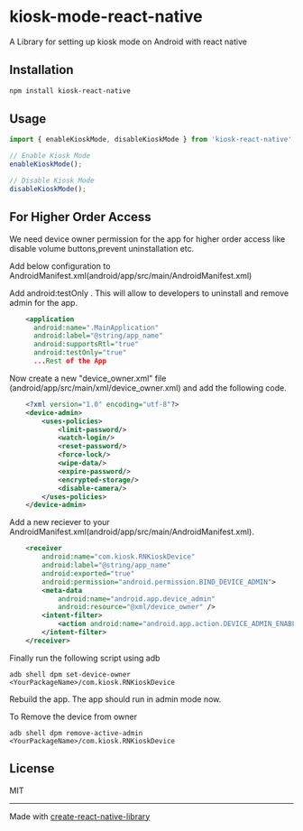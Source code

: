 # kiosk-mode-react-native

A Library for setting up kiosk mode on Android with react native

## Installation

```sh
npm install kiosk-react-native
```

## Usage

```js
import { enableKioskMode, disableKioskMode } from 'kiosk-react-native';

// Enable Kiosk Mode
enableKioskMode();

// Disable Kiosk Mode
disableKioskMode();

```
## For Higher Order Access
We need device owner permission for the app for higher order access like disable volume buttons,prevent uninstallation etc.

Add below configuration to AndroidManifest.xml(android/app/src/main/AndroidManifest.xml) 

Add android:testOnly . This will allow to developers to uninstall and remove admin for the app.
```xml
    <application
      android:name=".MainApplication"
      android:label="@string/app_name"
      android:supportsRtl="true"
      android:testOnly="true" 
      ...Rest of the App
```
Now create a new "device_owner.xml" file (android/app/src/main/xml/device_owner.xml) and add the following code.
```xml
    <?xml version="1.0" encoding="utf-8"?>
    <device-admin>
        <uses-policies>
            <limit-password/>
            <watch-login/>
            <reset-password/>
            <force-lock/>
            <wipe-data/>
            <expire-password/>
            <encrypted-storage/>
            <disable-camera/>
        </uses-policies>
    </device-admin>
```


Add a new reciever to your AndroidManifest.xml(android/app/src/main/AndroidManifest.xml).
```xml
    <receiver
        android:name="com.kiosk.RNKioskDevice"
        android:label="@string/app_name"
        android:exported="true"
        android:permission="android.permission.BIND_DEVICE_ADMIN">
        <meta-data
            android:name="android.app.device_admin"
            android:resource="@xml/device_owner" />
        <intent-filter>
            <action android:name="android.app.action.DEVICE_ADMIN_ENABLED"/>
        </intent-filter>
    </receiver>
```
Finally run the following script using adb
```shell
adb shell dpm set-device-owner <YourPackageName>/com.kiosk.RNKioskDevice
```
Rebuild the app. The app should run in admin mode now.



To Remove the device from owner
```shell
adb shell dpm remove-active-admin <YourPackageName>/com.kiosk.RNKioskDevice
```

## License

MIT

---

Made with [create-react-native-library](https://github.com/callstack/react-native-builder-bob)
